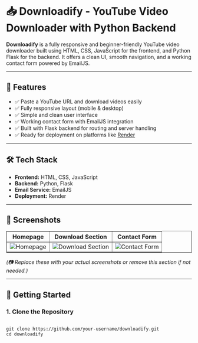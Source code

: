<!DOCTYPE html>
<html lang="en">
<head>
  <meta charset="UTF-8">
  <title>Downloadify - YouTube Video Downloader</title>
</head>
<body>

  <h1>📥 Downloadify - YouTube Video Downloader with Python Backend</h1>

  <p><strong>Downloadify</strong> is a fully responsive and beginner-friendly YouTube video downloader built using HTML, CSS, JavaScript for the frontend, and Python Flask for the backend. It offers a clean UI, smooth navigation, and a working contact form powered by EmailJS.</p>

  <hr>

  <h2>🔧 Features</h2>
  <ul>
    <li>✅ Paste a YouTube URL and download videos easily</li>
    <li>✅ Fully responsive layout (mobile & desktop)</li>
    <li>✅ Simple and clean user interface</li>
    <li>✅ Working contact form with EmailJS integration</li>
    <li>✅ Built with Flask backend for routing and server handling</li>
    <li>✅ Ready for deployment on platforms like <a href="https://render.com" target="_blank">Render</a></li>
  </ul>

  <hr>

  <h2>🛠 Tech Stack</h2>
  <ul>
    <li><strong>Frontend:</strong> HTML, CSS, JavaScript</li>
    <li><strong>Backend:</strong> Python, Flask</li>
    <li><strong>Email Service:</strong> EmailJS</li>
    <li><strong>Deployment:</strong> Render</li>
  </ul>

  <hr>

  <h2>📸 Screenshots</h2>
  <table border="1">
    <tr>
      <th>Homepage</th>
      <th>Download Section</th>
      <th>Contact Form</th>
    </tr>
    <tr>
      <td><img src="assets/screenshots/home.png" alt="Homepage"></td>
      <td><img src="assets/screenshots/download.png" alt="Download Section"></td>
      <td><img src="assets/screenshots/contact.png" alt="Contact Form"></td>
    </tr>
  </table>

  <p><em>(📷 Replace these with your actual screenshots or remove this section if not needed.)</em></p>

  <hr>

  <h2>🚀 Getting Started</h2>

  <h3>1. Clone the Repository</h3>
  <pre>
<code>
git clone https://github.com/your-username/downloadify.git
cd downloadify
</code>
  </pre>

</body>
</html>
